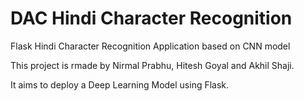 # DAC Hindi Character Recognition
Flask Hindi Character Recognition Application based on CNN model

This project is rmade by Nirmal Prabhu, Hitesh Goyal and Akhil Shaji.

It aims to deploy a Deep Learning Model using Flask.


